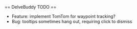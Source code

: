 == DelveBuddy TODO ==
* Feature: implement TomTom for waypoint tracking?
* Bug: tooltips sometimes hang out, requiring click to dismiss
